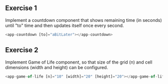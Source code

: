 ## Exercise 1

Implement a countdown component that shows remaining time (in seconds) until "to" time and then updates itself once every second.

```javascript
<app-countdown [to]="aBitLater"></app-countdown>
```

## Exercise 2

Implement Game of Life component, so that size of the grid (n) and cell dimensions (width and height) can be configured.

```javascript
<app-game-of-life [n]="10" [width]="20" [height]="20"></app-game-of-life>
```
